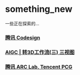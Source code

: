 # something_new
一些正在探索的...

### [腾讯 Codesign](https://codesign.qq.com/?home)

### [AIGC | 转3D工作流(三) 三视图](https://www.zcool.com.cn/article/ZMTU5ODEzMg==.html?)

### [腾讯 ARC Lab, Tencent PCG](https://huggingface.co/TencentARC?message=Request%20sent)
